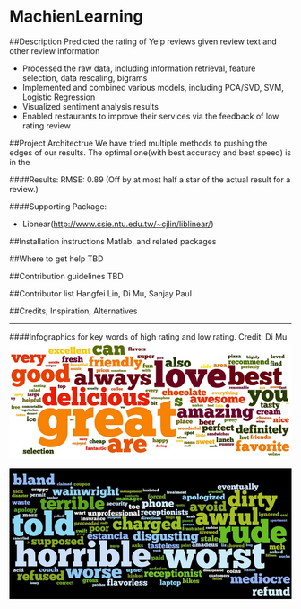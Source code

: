 MachienLearning
===============
##Description
Predicted the rating of Yelp reviews given review text and other review information
- Processed the raw data, including information retrieval, feature selection, data rescaling, bigrams
- Implemented and combined various models, including PCA/SVD, SVM, Logistic Regression
- Visualized sentiment analysis results
- Enabled restaurants to improve their services via the feedback of low rating review

##Project Architectrue
We have tried multiple methods to pushing the edges of our results. The optimal one(with best accuracy and best speed) is in the 

####Results:
RMSE: 0.89
(Off by at most half a star of the actual result for a review.)


####Supporting Package:
- Libnear(http://www.csie.ntu.edu.tw/~cjlin/liblinear/)

##Installation instructions 
Matlab, and related packages


##Where to get help
TBD



##Contribution guidelines
TBD

##Contributor list
Hangfei Lin, Di Mu, Sanjay Paul

##Credits, Inspiration, Alternatives



- - - -
####Infographics for key words of high rating and low rating.
Credit: Di Mu
![picture alt](https://raw.githubusercontent.com/hangfei/MachienLearning/master/Infograph_good.jpg "Title is optional")

![picture alt](https://raw.githubusercontent.com/hangfei/MachienLearning/master/Infograph_bad.jpg "Title is optional")
